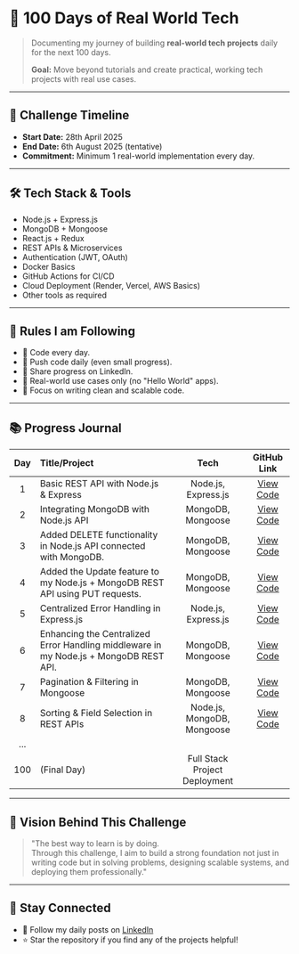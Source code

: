 # 🚀 100 Days of Real World Tech

> Documenting my journey of building **real-world tech projects** daily for the next 100 days.  
>  
> **Goal:** Move beyond tutorials and create practical, working tech projects with real use cases.

---

## 📅 Challenge Timeline

- **Start Date:** 28th April 2025
- **End Date:** 6th August 2025 (tentative)
- **Commitment:** Minimum 1 real-world implementation every day.

---

## 🛠️ Tech Stack & Tools

- Node.js + Express.js
- MongoDB + Mongoose
- React.js + Redux
- REST APIs & Microservices
- Authentication (JWT, OAuth)
- Docker Basics
- GitHub Actions for CI/CD
- Cloud Deployment (Render, Vercel, AWS Basics)
- Other tools as required

---

## 📜 Rules I am Following

- 📌 Code every day.
- 📌 Push code daily (even small progress).
- 📌 Share progress on LinkedIn.
- 📌 Real-world use cases only (no "Hello World" apps).
- 📌 Focus on writing clean and scalable code.

---

## 📚 Progress Journal

| Day | Title/Project | Tech | GitHub Link |
|:---:|:--------------|:----:|:-----------:|
| 1 | Basic REST API with Node.js & Express | Node.js, Express.js | [View Code](https://github.com/nileshdhankani/100-Days-Of-Real-World-Tech-Challenge/tree/main/Day%201) |
| 2 | Integrating MongoDB with Node.js API | MongoDB, Mongoose | [View Code](https://github.com/nileshdhankani/100-Days-Of-Real-World-Tech-Challenge/tree/main/Day%202) |
| 3 | Added DELETE functionality in Node.js API connected with MongoDB. | MongoDB, Mongoose  | [View Code](https://github.com/nileshdhankani/100-Days-Of-Real-World-Tech-Challenge/tree/main/Day%203) |
| 4 | Added the Update feature to my Node.js + MongoDB REST API using PUT requests. | MongoDB, Mongoose  | [View Code](https://github.com/nileshdhankani/100-Days-Of-Real-World-Tech-Challenge/tree/main/Day%204) |
| 5 | Centralized Error Handling in Express.js | Node.js, Express.js  | [View Code](https://github.com/nileshdhankani/100-Days-Of-Real-World-Tech-Challenge/tree/main/Day%205) |
| 6 | Enhancing the Centralized Error Handling middleware in my Node.js + MongoDB REST API. | MongoDB, Mongoose  | [View Code](https://github.com/nileshdhankani/100-Days-Of-Real-World-Tech-Challenge/tree/main/Day%206) |
| 7 | Pagination & Filtering in Mongoose | MongoDB, Mongoose  | [View Code](https://github.com/nileshdhankani/100-Days-Of-Real-World-Tech-Challenge/tree/main/Day%207) |
| 8 | Sorting & Field Selection in REST APIs | Node.js, MongoDB, Mongoose  | [View Code](https://github.com/nileshdhankani/100-Days-Of-Real-World-Tech-Challenge/tree/main/Day%208) |
| ... |  |  |  |
| 100 | (Final Day) | Full Stack Project Deployment |  |

---

## 🎯 Vision Behind This Challenge

> "The best way to learn is by doing.  
> Through this challenge, I aim to build a strong foundation not just in writing code but in solving problems, designing scalable systems, and deploying them professionally."

---

## 📢 Stay Connected

- 💬 Follow my daily posts on [LinkedIn](https://www.linkedin.com/in/nileshdhankani/)
- ⭐ Star the repository if you find any of the projects helpful!
